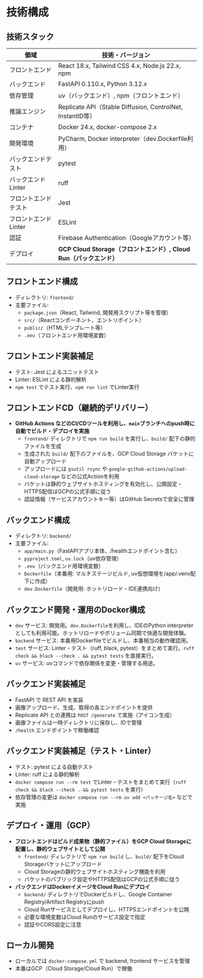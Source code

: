 # 技術構成

## 技術スタック

| 領域         | 技術・バージョン                                                |
|--------------|---------------------------------------------------------|
| フロントエンド | React 18.x, Tailwind CSS 4.x, Node.js 22.x, npm         |
| バックエンド   | FastAPI 0.110.x, Python 3.12.x                          |
| 依存管理      | uv（バックエンド）, npm（フロントエンド）                                |
| 推論エンジン   | Replicate API（Stable Diffusion, ControlNet, InstantID等） |
| コンテナ      | Docker 24.x, docker-compose 2.x                         |
| 開発環境      | PyCharm, Docker interpreter（dev.Dockerfile利用）           |
| バックエンドテスト | pytest                                                  |
| バックエンドLinter | ruff                                                    |
| フロントエンドテスト | Jest                                                    |
| フロントエンドLinter | ESLint                                                  |
| 認証         | Firebase Authentication（Googleアカウント等）                   |
| デプロイ      | **GCP Cloud Storage（フロントエンド）, Cloud Run（バックエンド）**       |

## フロントエンド構成

- ディレクトリ: `frontend/`
- 主要ファイル:  
  - `package.json`（React, Tailwind, 開発用スクリプト等を管理）
  - `src/`（Reactコンポーネント、エントリポイント）
  - `public/`（HTMLテンプレート等）
  - `.env`（フロントエンド用環境変数）

## フロントエンド実装補足

- テスト: Jest によるユニットテスト
- Linter: ESLint による静的解析
- `npm test` でテスト実行、`npm run lint` でLinter実行

## フロントエンドCD（継続的デリバリー）

- **GitHub Actions などのCI/CDツールを利用し、`main`ブランチへのpush時に自動でビルド・デプロイを実施**
    - `frontend/` ディレクトリで `npm run build` を実行し、`build/` 配下の静的ファイルを生成
    - 生成された `build/` 配下のファイルを、GCP Cloud Storage バケットに自動アップロード
    - アップロードには `gsutil rsync` や `google-github-actions/upload-cloud-storage` などの公式Actionを利用
    - バケットは静的ウェブサイトホスティングを有効化し、公開設定・HTTPS配信はGCPの公式手順に従う
    - 認証情報（サービスアカウントキー等）はGitHub Secretsで安全に管理

## バックエンド構成

- ディレクトリ: `backend/`
- 主要ファイル:  
  - `app/main.py`（FastAPIアプリ本体、/healthエンドポイント含む）
  - `pyproject.toml`, `uv.lock`（uv依存管理）
  - `.env`（バックエンド用環境変数）
  - `Dockerfile`（本番用: マルチステージビルド, uv仮想環境を/app/.venv配下に作成）
  - `dev.Dockerfile`（開発用: ホットリロード・IDE連携向け）

## バックエンド開発・運用のDocker構成

- `dev` サービス: 開発用。`dev.Dockerfile`を利用し、IDEのPython interpreterとしても利用可能。ホットリロードやボリューム同期で快適な開発体験。
- `backend` サービス: 本番用Dockerfileでビルドし、本番相当の動作確認用。
- `test` サービス: Linter・テスト（ruff, black, pytest）をまとめて実行。`ruff check && black --check . && pytest tests` を直接実行。
- `uv` サービス: uvコマンドで依存関係を変更・管理する用途。

## バックエンド実装補足

- FastAPI で REST API を実装
- 画像アップロード、生成、取得の各エンドポイントを提供
- Replicate API との連携は `POST /generate` で実施（アイコン生成）
- 画像ファイルは一時ディレクトリに保存し、IDで管理
- `/health` エンドポイントで稼働確認

## バックエンド実装補足（テスト・Linter）

- テスト: pytest による自動テスト
- Linter: ruff による静的解析
- `docker compose run --rm test` でLinter・テストをまとめて実行（`ruff check && black --check . && pytest tests` を実行）
- 依存管理の変更は `docker compose run --rm uv add <パッケージ名>` などで実施

## デプロイ・運用（GCP）

- **フロントエンドはビルド成果物（静的ファイル）をGCP Cloud Storageに配置し、静的ウェブサイトとして公開**
    - `frontend/` ディレクトリで `npm run build` し、`build/` 配下をCloud Storageバケットにアップロード
    - Cloud Storageの静的ウェブサイトホスティング機能を利用
    - バケットのパブリック設定やHTTPS配信はGCPの公式手順に従う
- **バックエンドはDockerイメージをCloud Runにデプロイ**
    - `backend/` ディレクトリでDockerビルドし、Google Container Registry/Artifact Registryにpush
    - Cloud Runサービスとしてデプロイし、HTTPSエンドポイントを公開
    - 必要な環境変数はCloud Runのサービス設定で指定
    - 認証やCORS設定に注意

## ローカル開発

- ローカルでは `docker-compose.yml` で backend, frontend サービスを管理
- 本番はGCP（Cloud Storage/Cloud Run）で稼働
